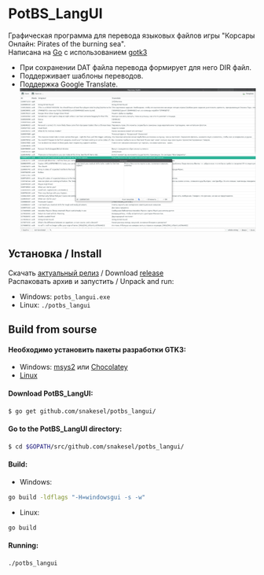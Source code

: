# PotBS_LangUI
Графическая программа для перевода языковых файлов игры "Корсары Онлайн: Pirates of the burning sea".  
Написана на [Go](https://golang.org/) с использованием [gotk3](https://github.com/gotk3/gotk3)
* При сохранении DAT файла перевода формирует для него DIR файл.
* Поддерживает шаблоны переводов.
* Поддержка Google Translate.
![](screen/main.png)
## Установка / Install
Скачать [актуальный релиз](https://github.com/SnakeSel/PotBS_LangUI/releases)  / Download [release](https://github.com/SnakeSel/PotBS_LangUI/releases)  
Распаковать архив и запустить / Unpack and run:
- Windows: `potbs_langui.exe`
- Linux: `./potbs_langui`

## Build from sourse
#### Необходимо установить пакеты разработки GTK3:
- Windows: [msys2](https://www.gtk.org/docs/installations/windows/#using-gtk-from-msys2-packages) или [Chocolatey](https://github.com/gotk3/gotk3/wiki/Installing-on-Windows)
- [Linux](https://github.com/gotk3/gotk3/wiki/Installing-on-Linux)

#### Download PotBS_LangUI:
```sh
$ go get github.com/snakesel/potbs_langui/
```
#### Go to the PotBS_LangUI directory:
```sh
$ cd $GOPATH/src/github.com/snakesel/potbs_langui/
```
#### Build:
- Windows:
```sh
go build -ldflags "-H=windowsgui -s -w"
```
- Linux:
```sh
go build
```
#### Running:
```sh
./potbs_langui
```
